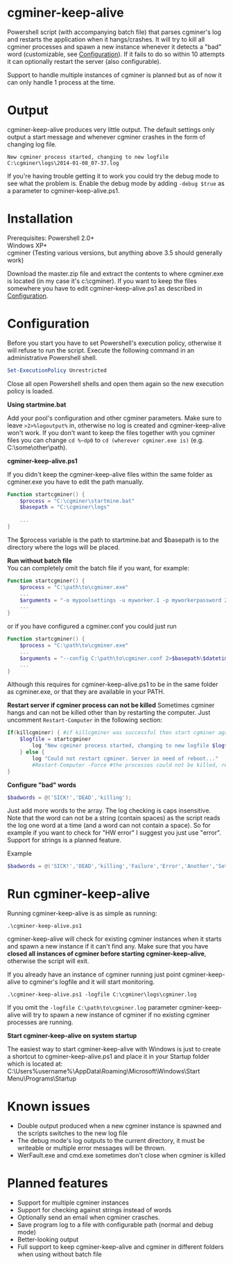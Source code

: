 cgminer-keep-alive
==================

Powershell script (with accompanying batch file) that parses cgminer's log and restarts the application when it hangs/crashes. It will try to kill all cgminer processes and spawn a new instance whenever it detects a "bad" word (customizable, see <a href="#configuration">Configuration</a>). If it fails to do so within 10 attempts it can optionally restart the server (also configurable).

Support to handle multiple instances of cgminer is planned but as of now it can only handle 1 process at the time.

Output
==================

cgminer-keep-alive produces very little output. The default settings only output a start message and whenever cgminer crashes in the form of changing log file.

`New cgminer process started, changing to new logfile C:\cgminer\logs\2014-01-08_07-37.log`

If you're having trouble getting it to work you could try the debug mode to see what the problem is. Enable the debug mode by adding `-debug $true` as a parameter to cgminer-keep-alive.ps1.

Installation
==================

Prerequisites: Powershell 2.0+<br>
Windows XP+<br>
cgminer (Testing various versions, but anything above 3.5 should generally work)<br>

Download the master.zip file and extract the contents to where cgminer.exe is located (in my case it's c:\cgminer). If you want to keep the files somewhere you have to edit cgminer-keep-alive.ps1 as described in <a href="#configuration">Configuration</a>.

Configuration
==================

Before you start you have to set Powershell's execution policy, otherwise it will refuse to run the script. Execute the following command in an administrative Powershell shell.

```powershell
Set-ExecutionPolicy Unrestricted
```

Close all open Powershell shells and open them again so the new execution policy is loaded.

<b>Using startmine.bat</b>

Add your pool's configuration and other cgminer parameters. Make sure to leave `>2>%logoutput%` in, otherwise no log is created and cgminer-keep-alive won't work. If you don't want to keep the files together with you cgminer files you can change `cd %~dp0` to `cd (wherever cgminer.exe is)` (e.g. C:\some\other\path).

<b>cgminer-keep-alive.ps1</b>

If you didn't keep the cgminer-keep-alive files within the same folder as cgminer.exe you have to edit the path manually.

```powershell
Function startcgminer() {
    $process = "C:\cgminer\startmine.bat"
    $basepath = "C:\cgminer\logs"
    
    ...
}
```

The $process variable is the path to startmine.bat and $basepath is to the directory where the logs will be placed.

<b>Run without batch file</b><br>
You can completely omit the batch file if you want, for example:

```powershell
Function startcgminer() {
    $process = "C:\path\to\cgminer.exe"
    ...
    $arguments = "-o mypoolsettings -u myworker.1 -p myworkerpassword 2>$basepath\$datetime.log"
    ...
}
```
or if you have configured a cgminer.conf you could just run 

```powershell
Function startcgminer() {
    $process = "C:\path\to\cgminer.exe"
    ...
    $arguments = "--config C:\path\to\cgminer.conf 2>$basepath\$datetime.log"
    ...
}
```

Although this requires for cgminer-keep-alive.ps1 to be in the same folder as cgminer.exe, or that they are available in your PATH.

<b>Restart server if cgminer process can not be killed</b>
Sometimes cgminer hangs and can not be killed other than by restarting the computer. Just uncomment  ```Restart-Computer``` in the following section:

```powershell
If(killcgminer) { #if killcgminer was successful then start cgminer again
    $logfile = startcgminer
        log "New cgminer process started, changing to new logfile $logfile"
    } else {
        log "Could not restart cgminer. Server in need of reboot..."
        #Restart-Computer -Force #the processes could not be killed, restarting server
}
```

<b>Configure "bad" words </b>
```powershell
$badwords = @('SICK!','DEAD','killing');
```

Just add more words to the array. The log checking is caps insensitive. Note that the word can not be a string (contain spaces) as the script reads the log one word at a time (and a word can not contain a space). So for example if you want to check for "HW error" I suggest you just use "error". Support for strings is a planned feature.

Example

```powershell
$badwords = @('SICK!','DEAD','killing','Failure','Error','Another','Set','Of','Words');
```

Run cgminer-keep-alive
==================

Running cgminer-keep-alive is as simple as running:

```
.\cgminer-keep-alive.ps1
```

cgminer-keep-alive will check for existing cgminer instances when it starts and spawn a new instance if it can't find any. Make sure that you have <b>closed all instances of cgminer before starting cgminer-keep-alive</b>, otherwise the script will exit.

If you already have an instance of cgminer running just point cgminer-keep-alive to cgminer's logfile and it will start monitoring.

```
.\cgminer-keep-alive.ps1 -logfile C:\cgminer\logs\cgminer.log
```

If you omit the ```-logfile C:\path\to\cgminer.log``` parameter cgminer-keep-alive will try to spawn a new instance of cgminer if no existing cgminer processes are running.

<b>Start cgminer-keep-alive on system startup</b>

The easiest way to start cgminer-keep-alive with Windows is just to create a shortcut to cgminer-keep-alive.ps1 and place it in your Startup folder which is located at: C:\Users\%username%\AppData\Roaming\Microsoft\Windows\Start Menu\Programs\Startup

Known issues
==================
* Double output produced when a new cgminer instance is spawned and the scripts switches to the new log file
* The debug mode's log outputs to the current directory, it must be writeable or multiple error messages will be thrown.
* WerFault.exe and cmd.exe sometimes don't close when cgminer is killed

Planned features
==================

* Support for multiple cgminer instances
* Support for checking against strings instead of words
* Optionally send an email when cgminer crasches.
* Save program log to a file with configurable path (normal and debug mode)
* Better-looking output
* Full support to keep cgminer-keep-alive and cgminer in different folders when using without batch file
